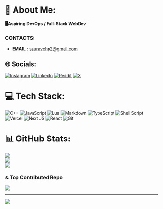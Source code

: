 # 💫 About Me:
**🖥️Aspiring DevOps / Full-Stack WebDev**

### CONTACTS:
- **EMAIL** : sauravchp2@gmail.com


## 🌐 Socials:
[![Instagram](https://img.shields.io/badge/Instagram-%23E4405F.svg?logo=Instagram&logoColor=white)](https://instagram.com/saurav_singh_karmwar) [![LinkedIn](https://img.shields.io/badge/LinkedIn-%230077B5.svg?logo=linkedin&logoColor=white)](https://linkedin.com/in/2ssk) [![Reddit](https://img.shields.io/badge/Reddit-%23FF4500.svg?logo=Reddit&logoColor=white)](https://reddit.com/user/ban_rakash) [![X](https://img.shields.io/badge/X-black.svg?logo=X&logoColor=white)](https://x.com/_2SSK) 

# 💻 Tech Stack:
![C++](https://img.shields.io/badge/c++-%2300599C.svg?style=for-the-badge&logo=c%2B%2B&logoColor=white) ![JavaScript](https://img.shields.io/badge/javascript-%23323330.svg?style=for-the-badge&logo=javascript&logoColor=%23F7DF1E) ![Lua](https://img.shields.io/badge/lua-%232C2D72.svg?style=for-the-badge&logo=lua&logoColor=white) ![Markdown](https://img.shields.io/badge/markdown-%23000000.svg?style=for-the-badge&logo=markdown&logoColor=white) ![TypeScript](https://img.shields.io/badge/typescript-%23007ACC.svg?style=for-the-badge&logo=typescript&logoColor=white) ![Shell Script](https://img.shields.io/badge/shell_script-%23121011.svg?style=for-the-badge&logo=gnu-bash&logoColor=white) ![Vercel](https://img.shields.io/badge/vercel-%23000000.svg?style=for-the-badge&logo=vercel&logoColor=white) ![Next JS](https://img.shields.io/badge/Next-black?style=for-the-badge&logo=next.js&logoColor=white) ![React](https://img.shields.io/badge/react-%2320232a.svg?style=for-the-badge&logo=react&logoColor=%2361DAFB) ![Git](https://img.shields.io/badge/git-%23F05033.svg?style=for-the-badge&logo=git&logoColor=white)
# 📊 GitHub Stats:
![](https://github-readme-stats.vercel.app/api?username=2SSK&theme=dark&hide_border=false&include_all_commits=false&count_private=false)<br/>
![](https://github-readme-streak-stats.herokuapp.com/?user=2SSk&theme=dark&hide_border=false)<br/>
![](https://github-readme-stats.vercel.app/api/top-langs/?username=2SSk&theme=dark&hide_border=false&include_all_commits=false&count_private=false&layout=compact)

### 🔝 Top Contributed Repo
![](https://github-contributor-stats.vercel.app/api?username=2SSK&limit=5&theme=dark&combine_all_yearly_contributions=true)

---
[![](https://visitcount.itsvg.in/api?id=SauravSinghKarmwar02&icon=0&color=0)](https://visitcount.itsvg.in)

<!-- Proudly created with GPRM ( https://gprm.itsvg.in ) -->

